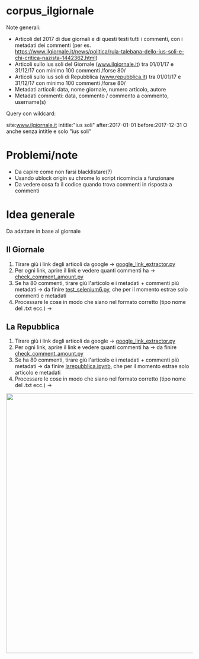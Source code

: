 # corpus_ilgiornale

Note generali:

- Articoli del 2017 di due giornali e di questi testi tutti i commenti, con i metadati dei commenti (per es. https://www.ilgiornale.it/news/politica/rula-talebana-dello-ius-soli-e-chi-critica-nazista-1442362.html)
- Articoli sullo ius soli del Giornale (www.ilgiornale.it) tra 01/01/17 e 31/12/17 con minimo 100 commenti /forse 80/
- Articoli sullo ius soli di Repubblica (www.repubblica.it) tra 01/01/17 e 31/12/17 con minimo 100 commenti /forse 80/
- Metadati articoli: data, nome giornale, numero articolo, autore 
- Metadati commenti: data, commento / commento a commento, username(s)

Query con wildcard:

site:www.ilgiornale.it intitle:"ius soli" after:2017-01-01 before:2017-12-31
O anche senza intitle e solo "ius soli"

# Problemi/note

- Da capire come non farsi blacklistare(?) 
- Usando ublock origin su chrome lo script ricomincia a funzionare 
- Da vedere cosa fa il codice quando trova commenti in risposta a commenti

# Idea generale

Da adattare in base al giornale

## Il Giornale

1. Tirare giù i link degli articoli da google -> [google_link_extractor.py](https://github.com/ffedox/corpus_ilgiornale/blob/main/google_link_extractor.py)
2. Per ogni link, aprire il link e vedere quanti commenti ha -> [check_comment_amount.py](https://github.com/ffedox/corpus_ilgiornale/blob/main/check_comment_amount.py)
3. Se ha 80 commenti, tirare giù l'articolo e i metadati + commenti più metadati -> da finire [test_selenium6.py](https://github.com/ffedox/corpus_ilgiornale/blob/main/test_selenium6.py), che per il momento estrae solo commenti e metadati
4. Processare le cose in modo che siano nel formato corretto (tipo nome del .txt ecc.) ->

## La Repubblica

1. Tirare giù i link degli articoli da google -> [google_link_extractor.py](https://github.com/ffedox/corpus_ilgiornale/blob/main/google_link_extractor.py)
2. Per ogni link, aprire il link e vedere quanti commenti ha -> da finire [check_comment_amount.py](https://github.com/ffedox/corpus_ilgiornale/blob/main/check_comment_amount.py)
3. Se ha 80 commenti, tirare giù l'articolo e i metadati + commenti più metadati -> da finire [larepubblica.ipynb](https://github.com/ffedox/corpus_ilgiornale/blob/main/larepubblica.ipynb), che per il momento estrae solo articolo e metadati
4. Processare le cose in modo che siano nel formato corretto (tipo nome del .txt ecc.) ->

<img src="https://github.com/ffedox/corpus_ilgiornale/blob/main/esempio_corpus.jpg" width="700" class="center">
